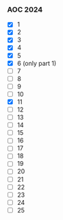 ### AOC 2024

- [x] 1
- [x] 2
- [x] 3
- [x] 4
- [x] 5
- [x] 6 (only part 1)
- [ ] 7
- [ ] 8
- [ ] 9
- [ ] 10
- [x] 11
- [ ] 12
- [ ] 13
- [ ] 14
- [ ] 15
- [ ] 16
- [ ] 17
- [ ] 18
- [ ] 19
- [ ] 20
- [ ] 21
- [ ] 22
- [ ] 23
- [ ] 24
- [ ] 25
